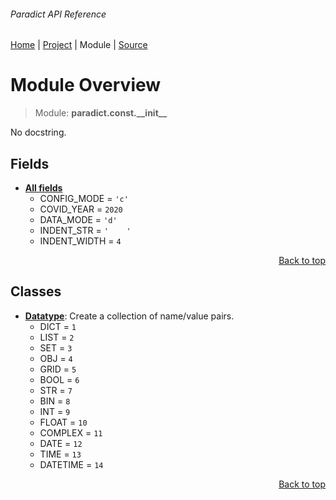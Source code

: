 ###### Paradict API Reference
[Home](/docs/api/README.md) | [Project](/README.md) | Module | [Source](/src/paradict/const/__init__.py)

# Module Overview
> Module: **paradict.const.\_\_init\_\_**

No docstring.

## Fields
- [**All fields**](/docs/api/modules/paradict/const/__init__/fields.md)
    - CONFIG\_MODE = `'c'`
    - COVID\_YEAR = `2020`
    - DATA\_MODE = `'d'`
    - INDENT\_STR = `'    '`
    - INDENT\_WIDTH = `4`

<p align="right"><a href="#paradict-api-reference">Back to top</a></p>

## Classes
- [**Datatype**](/docs/api/modules/paradict/const/__init__/class-Datatype.md): Create a collection of name/value pairs.
    - DICT = `1`
    - LIST = `2`
    - SET = `3`
    - OBJ = `4`
    - GRID = `5`
    - BOOL = `6`
    - STR = `7`
    - BIN = `8`
    - INT = `9`
    - FLOAT = `10`
    - COMPLEX = `11`
    - DATE = `12`
    - TIME = `13`
    - DATETIME = `14`

<p align="right"><a href="#paradict-api-reference">Back to top</a></p>
